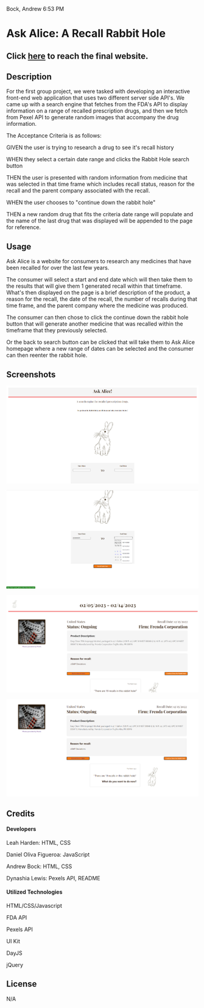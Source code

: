Bock, Andrew 6:53 PM
# Ask Alice: A Recall Rabbit Hole

## Click [here](https://leah-harden.github.io/Ask-Alice/) to reach the final website.

## Description

For the first group project, we were tasked with developing an interactive front-end web application that uses two different server side API's. We came up with a search engine that fetches from the FDA's API to display information on a range of recalled prescription drugs, and then we fetch from Pexel API to generate random images that accompany the drug information.

The Acceptance Criteria is as follows:

GIVEN the user is trying to research a drug to see it's recall history

WHEN they select a certain date range and clicks the Rabbit Hole search button

THEN the user is presented with random information from medicine that was selected in that time frame which includes recall status, reason for the recall and the parent company associated with the recall.

WHEN the user chooses to "continue down the rabbit hole"

THEN a new random drug that fits the criteria date range will populate and the name of the last drug that was displayed will be appended to the page for reference.


## Usage

Ask Alice is a website for consumers to research any medicines that have been recalled for over the last few years.

The consumer will select a start and end date which will then take them to the results that will give them 1 generated recall within that timeframe. What's then displayed on the page is a brief description of the product, a reason for the recall, the date of the recall, the number of recalls during that time frame, and the parent company where the medicine was produced.

The consumer can then chose to click the continue down the rabbit hole button that will generate another medicine that was recalled within the timeframe that they previously selected.

Or the back to search button can be clicked that will take them to Ask Alice homepage where a new range of dates can be selected and the consumer can then reenter the rabbit hole.


## Screenshots

![Landing page of Ask Alice.](./photos/ask-alice_screenshot1.png)

![Selecting range of dates before searching.](./photos/ask-alice_screenshot2.png)

![Results page.](./photos/ask-alice_screenshot3.png)

![What do you want to do now?](./photos/ask-alice_screenshot4.png)


## Credits

#### Developers

Leah Harden: HTML, CSS

Daniel Oliva Figueroa: JavaScript

Andrew Bock: HTML, CSS

Dynashia Lewis: Pexels API, README

#### Utilized Technologies

HTML/CSS/Javascript

FDA API

Pexels API

UI Kit

DayJS

jQuery

## License

N/A